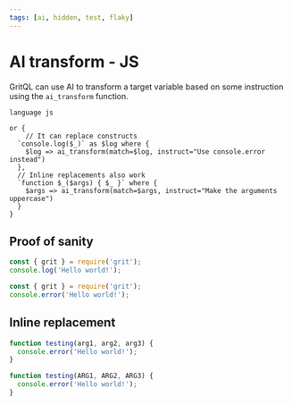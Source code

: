 ```yaml
---
tags: [ai, hidden, test, flaky]
---
```


# AI transform - JS

GritQL can use AI to transform a target variable based on some instruction using the `ai_transform` function.

```grit
language js

or {
    // It can replace constructs
  `console.log($_)` as $log where {
    $log => ai_transform(match=$log, instruct="Use console.error instead")
  },
  // Inline replacements also work
  `function $_($args) { $_ }` where {
    $args => ai_transform(match=$args, instruct="Make the arguments uppercase")
  }
}
```

## Proof of sanity

```js
const { grit } = require('grit');
console.log('Hello world!');
```

```js
const { grit } = require('grit');
console.error('Hello world!');
```

## Inline replacement

```js
function testing(arg1, arg2, arg3) {
  console.error('Hello world!');
}
```

```js
function testing(ARG1, ARG2, ARG3) {
  console.error('Hello world!');
}
```
